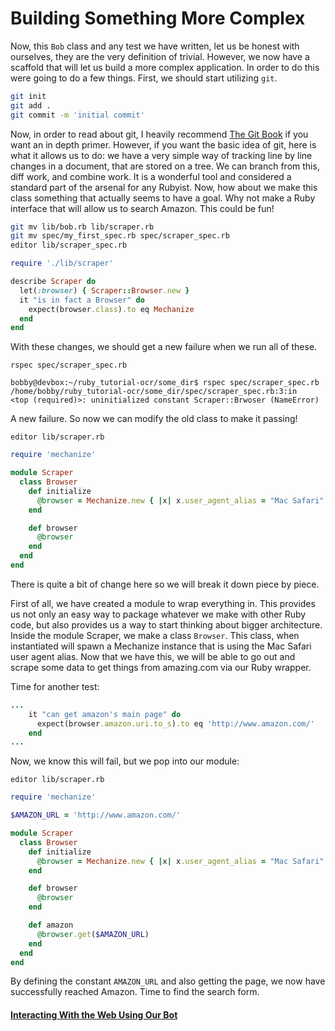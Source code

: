 # Building Something More Complex

Now, this `Bob` class and any test we have written, let us be honest with ourselves, they are the
very definition of trivial. However, we now have a scaffold that will let us build a more complex
application. In order to do this were going to do a few things. First, we should start utilizing
`git`. 

```BASH
git init
git add .
git commit -m 'initial commit'
```

Now, in order to read about git, I heavily recommend [The Git Book](http://www.gitbook.com) if you want an in
depth primer. However, if you want the basic idea of git, here is what it allows us to do:
we have a very simple way of tracking line by line changes in a document, that are stored on a
tree. We can branch from this, diff work, and combine work. It is a wonderful tool and considered
a standard part of the arsenal for any Rubyist. Now, how about we make this class something
that actually seems to have a goal. Why not make a Ruby interface that will allow us to search
Amazon. This could be fun!

```BASH
git mv lib/bob.rb lib/scraper.rb
git mv spec/my_first_spec.rb spec/scraper_spec.rb
editor lib/scraper_spec.rb
```

```RUBY
require './lib/scraper'

describe Scraper do
  let(:browser) { Scraper::Browser.new }
  it "is in fact a Browser" do
    expect(browser.class).to eq Mechanize
  end
end
```

With these changes, we should get a new failure when we run all of these.

`rspec spec/scraper_spec.rb`

```
bobby@devbox:~/ruby_tutorial-ocr/some_dir$ rspec spec/scraper_spec.rb 
/home/bobby/ruby_tutorial-ocr/some_dir/spec/scraper_spec.rb:3:in 
<top (required)>: uninitialized constant Scraper::Brwoser (NameError)

```

A new failure. So now we can modify the old class to make it passing!

`editor lib/scraper.rb`

```RUBY
require 'mechanize'

module Scraper 
  class Browser 
    def initialize
      @browser = Mechanize.new { |x| x.user_agent_alias = "Mac Safari" }
    end

    def browser
      @browser
    end
  end
end

```
There is quite a bit of change here so we will break it down piece by piece.

First of all, we have created a module to wrap everything in. This provides
us not only an easy way to package whatever we make with other Ruby code,
but also provides us a way to start thinking about bigger architecture.
Inside the module Scraper, we make a class `Browser`. This class, when instantiated will spawn
a Mechanize instance that is using the Mac Safari user agent alias. Now that we have this, we
will be able to go out and scrape some data to get things from amazing.com via our Ruby wrapper.

Time for another test:

```RUBY
...
    it "can get amazon's main page" do
      expect(browser.amazon.uri.to_s).to eq 'http://www.amazon.com/'
    end
...
```

Now, we know this will fail, but we pop into our module:

`editor lib/scraper.rb`

```RUBY
require 'mechanize'

$AMAZON_URL = 'http://www.amazon.com/'

module Scraper 
  class Browser 
    def initialize
      @browser = Mechanize.new { |x| x.user_agent_alias = "Mac Safari" }
    end

    def browser
      @browser
    end

    def amazon
      @browser.get($AMAZON_URL)
    end
  end
end

```

By defining the constant `AMAZON_URL` and also getting the page, we now have successfully reached
Amazon. Time to find the search form.

#### [Interacting With the Web Using Our Bot](/introduction/bot_two.md)
